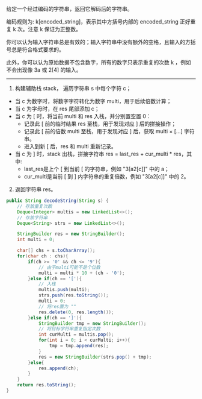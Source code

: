 给定一个经过编码的字符串，返回它解码后的字符串。

编码规则为: k[encoded_string]，表示其中方括号内部的 encoded_string 正好重复 k 次。注意 k 保证为正整数。

你可以认为输入字符串总是有效的；输入字符串中没有额外的空格，且输入的方括号总是符合格式要求的。

此外，你可以认为原始数据不包含数字，所有的数字只表示重复的次数 k ，例如不会出现像 3a 或 2[4] 的输入。

***
1. 构建辅助栈 stack， 遍历字符串 s 中每个字符 c；
- 当 c 为数字时，将数字字符转化为数字 multi，用于后续倍数计算；
- 当 c 为字母时，在 res 尾部添加 c；
- 当 c 为 [ 时，将当前 multi 和 res 入栈，并分别置空置 0：
    - 记录此 [ 前的临时结果 res 至栈，用于发现对应 ] 后的拼接操作；
    - 记录此 [ 前的倍数 multi 至栈，用于发现对应 ] 后，获取 multi × [...] 字符串。
    - 进入到新 [ 后，res 和 multi 重新记录。
- 当 c 为 ] 时，stack 出栈，拼接字符串 res = last_res + cur_multi * res，其中:
    - last_res是上个 [ 到当前 [ 的字符串，例如 "3[a2[c]]" 中的 a；
    - cur_multi是当前 [ 到 ] 内字符串的重复倍数，例如 "3[a2[c]]" 中的 2。

2. 返回字符串 res。

```Java
public String decodeString(String s) {
    // 存放重复次数
    Deque<Integer> multis = new LinkedList<>();
    // 存放字符串
    Deque<String> strs = new LinkedList<>();

    StringBuilder res = new StringBuilder();
    int multi = 0;

    char[] chs = s.toCharArray();
    for(char ch : chs){
        if(ch >= '0' && ch <= '9'){
            // 由于multi可能不是个位数
            multi = multi * 10 + (ch - '0');
        }else if(ch == '['){
            // 入栈
            multis.push(multi);
            strs.push(res.toString());
            multi = 0;
            // 将res置为 ""
            res.delete(0, res.length());
        }else if(ch == ']'){
            StringBuilder tmp = new StringBuilder();
            // 将目标字符串重复指定次数
            int curMulti = multis.pop();
            for(int i = 0; i < curMulti; i++){
                tmp = tmp.append(res);
            }
            res = new StringBuilder(strs.pop() + tmp);
        }else{
            res.append(ch);
        }
    }
    return res.toString();
}
```